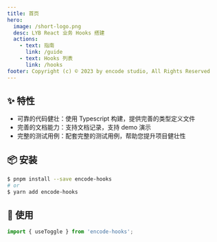 ```yaml
---
title: 首页
hero:
  image: /short-logo.png
  desc: LYB React 业务 Hooks 搭建
  actions:
    - text: 指南
      link: /guide
    - text: Hooks 列表
      link: /hooks
footer: Copyright (c) © 2023 by encode studio, All Rights Reserved
---
```


## ✨ 特性

- 可靠的代码健壮：使用 Typescript 构建，提供完善的类型定义文件
- 完善的文档能力：支持文档记录，支持 demo 演示
- 完整的测试用例：配套完整的测试用例，帮助您提升项目健壮性

## 📦 安装

```bash
$ pnpm install --save encode-hooks
# or
$ yarn add encode-hooks
```

## 🔨 使用

```ts
import { useToggle } from 'encode-hooks';
```
